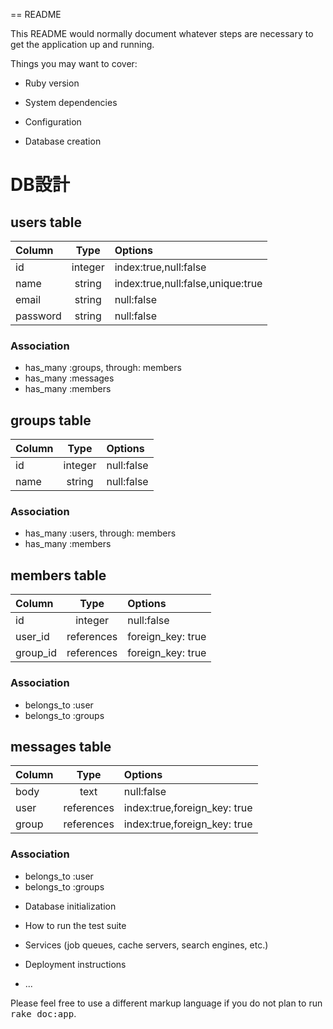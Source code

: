  == README

 This README would normally document whatever steps are necessary to get the
 application up and running.

 Things you may want to cover:

 * Ruby version

 * System dependencies

  * Configuration

  * Database creation

# DB設計

##  users table
|Column   |Type   |Options                          |
|:--------|:-----:|:--------------------------------|
|id       |integer|index:true,null:false            |
|name     |string |index:true,null:false,unique:true|
|email    |string |null:false                       |
|password |string |null:false                       |

###  Association

+ has_many :groups, through: members
+ has_many :messages
+ has_many :members

##  groups table
|Column|Type  |Options                              |
|:-----|:-----:|:-----------------------------------|
|id    |integer|null:false                          |
|name  |string |null:false                          |

###  Association

+ has_many :users, through: members
+ has_many :members

##  members table
|Column  |Type      |Options                         |
|:-------|:--------:|:-------------------------------|
|id      |integer   |null:false                      |
|user_id |references|foreign_key: true               |
|group_id|references|foreign_key: true               |

###  Association

+ belongs_to :user
+ belongs_to :groups

##  messages table
|Column |Type      |Options                     |
|:------|:--------:|:---------------------------|
|body   |text      |null:false                  |
|user   |references|index:true,foreign_key: true|
|group  |references|index:true,foreign_key: true|

###  Association

+ belongs_to :user
+ belongs_to :groups


* Database initialization

 * How to run the test suite

 * Services (job queues, cache servers, search engines, etc.)

 * Deployment instructions

 * ...


 Please feel free to use a different markup language if you do not plan to run
 <tt>rake doc:app</tt>.
